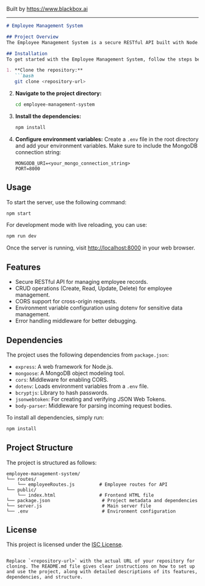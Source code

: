 
Built by https://www.blackbox.ai

---

```markdown
# Employee Management System

## Project Overview
The Employee Management System is a secure RESTful API built with Node.js, Express, and MongoDB, designed to manage employee data efficiently. The application serves a responsive HTML frontend and allows for various employee management functionalities.

## Installation
To get started with the Employee Management System, follow the steps below:

1. **Clone the repository:**
   ```bash
   git clone <repository-url>
   ```
2. **Navigate to the project directory:**
   ```bash
   cd employee-management-system
   ```
3. **Install the dependencies:**
   ```bash
   npm install
   ```

4. **Configure environment variables:**
   Create a `.env` file in the root directory and add your environment variables. Make sure to include the MongoDB connection string:
   ```
   MONGODB_URI=<your_mongo_connection_string>
   PORT=8000
   ```

## Usage
To start the server, use the following command:
```bash
npm start
```
For development mode with live reloading, you can use:
```bash
npm run dev
```
Once the server is running, visit [http://localhost:8000](http://localhost:8000) in your web browser.

## Features
- Secure RESTful API for managing employee records.
- CRUD operations (Create, Read, Update, Delete) for employee management.
- CORS support for cross-origin requests.
- Environment variable configuration using dotenv for sensitive data management.
- Error handling middleware for better debugging.

## Dependencies
The project uses the following dependencies from `package.json`:
- `express`: A web framework for Node.js.
- `mongoose`: A MongoDB object modeling tool.
- `cors`: Middleware for enabling CORS.
- `dotenv`: Loads environment variables from a `.env` file.
- `bcryptjs`: Library to hash passwords.
- `jsonwebtoken`: For creating and verifying JSON Web Tokens.
- `body-parser`: Middleware for parsing incoming request bodies.

To install all dependencies, simply run:
```bash
npm install
```

## Project Structure
The project is structured as follows:

```
employee-management-system/
└── routes/
    └── employeeRoutes.js         # Employee routes for API
└── public/
    └── index.html                # Frontend HTML file
└── package.json                   # Project metadata and dependencies
└── server.js                      # Main server file
└── .env                           # Environment configuration
```

## License
This project is licensed under the [ISC License](LICENSE).
```

Replace `<repository-url>` with the actual URL of your repository for cloning. The README.md file gives clear instructions on how to set up and use the project, along with detailed descriptions of its features, dependencies, and structure.